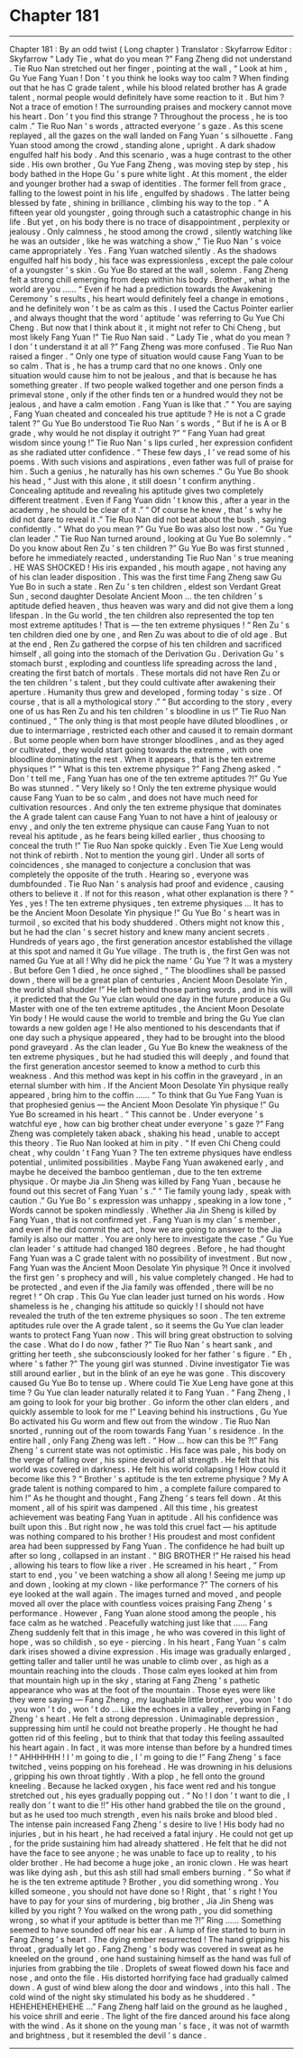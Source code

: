 
# Chapter 181


---

Chapter 181 : By an odd twist ( Long chapter )
Translator :
Skyfarrow
Editor :
Skyfarrow
“ Lady Tie , what do you mean ?” Fang Zheng did not understand .
Tie Ruo Nan stretched out her finger , pointing at the wall , “ Look at him , Gu Yue Fang Yuan ! Don ’ t you think he looks way too calm ? When finding out that he has C grade talent , while his blood related brother has A grade talent , normal people would definitely have some reaction to it . But him ? Not a trace of emotion ! The surrounding praises and mockery cannot move his heart . Don ’ t you find this strange ? Throughout the process , he is too calm .”
Tie Ruo Nan ’ s words , attracted everyone ’ s gaze .
As this scene replayed , all the gazes on the wall landed on Fang Yuan ’ s silhouette .
Fang Yuan stood among the crowd , standing alone , upright . A dark shadow engulfed half his body .
And this scenario , was a huge contrast to the other side .
His own brother , Gu Yue Fang Zheng , was moving step by step , his body bathed in the Hope Gu ’ s pure white light .
At this moment , the elder and younger brother had a swap of identities . The former fell from grace , falling to the lowest point in his life , engulfed by shadows . The latter being blessed by fate , shining in brilliance , climbing his way to the top .
“ A fifteen year old youngster , going through such a catastrophic change in his life . But yet , on his body there is no trace of disappointment , perplexity or jealousy . Only calmness , he stood among the crowd , silently watching like he was an outsider , like he was watching a show ,” Tie Ruo Nan ’ s voice came appropriately .
Yes .
Fang Yuan watched silently .
As the shadows engulfed half his body , his face was expressionless , except the pale colour of a youngster ’ s skin .
Gu Yue Bo stared at the wall , solemn .
Fang Zheng felt a strong chill emerging from deep within his body .
Brother , what in the world are you ……
“ Even if he had a prediction towards the Awakening Ceremony ’ s results , his heart would definitely feel a change in emotions , and he definitely won ’ t be as calm as this . I used the Cactus Pointer earlier , and always thought that the word ‘ aptitude ’ was referring to Gu Yue Chi Cheng . But now that I think about it , it might not refer to Chi Cheng , but most likely Fang Yuan !” Tie Ruo Nan said .
“ Lady Tie , what do you mean ? I don ’ t understand it at all ?” Fang Zheng was more confused .
Tie Ruo Nan raised a finger . “ Only one type of situation would cause Fang Yuan to be so calm . That is , he has a trump card that no one knows . Only one situation would cause him to not be jealous , and that is because he has something greater . If two people walked together and one person finds a primeval stone , only if the other finds ten or a hundred would they not be jealous , and have a calm emotion . Fang Yuan is like that .”
“ You are saying , Fang Yuan cheated and concealed his true aptitude ? He is not a C grade talent ?” Gu Yue Bo understood Tie Ruo Nan ’ s words , “ But if he is A or B grade , why would he not display it outright ?”
“ Fang Yuan had great wisdom since young !” Tie Ruo Nan ’ s lips curled , her expression confident as she radiated utter confidence . “ These few days , I ’ ve read some of his poems . With such visions and aspirations , even father was full of praise for him . Such a genius , he naturally has his own schemes .”
Gu Yue Bo shook his head , “ Just with this alone , it still doesn ’ t confirm anything . Concealing aptitude and revealing his aptitude gives two completely different treatment . Even if Fang Yuan didn ’ t know this , after a year in the academy , he should be clear of it .”
“ Of course he knew , that ’ s why he did not dare to reveal it .” Tie Ruo Nan did not beat about the bush , saying confidently .
“ What do you mean ?” Gu Yue Bo was also lost now .
“ Gu Yue clan leader .” Tie Ruo Nan turned around , looking at Gu Yue Bo solemnly . “ Do you know about Ren Zu ’ s ten children ?”
Gu Yue Bo was first stunned , before he immediately reacted , understanding Tie Ruo Nan ’ s true meaning .
HE WAS SHOCKED !
His iris expanded , his mouth agape , not having any of his clan leader disposition .
This was the first time Fang Zheng saw Gu Yue Bo in such a state .
Ren Zu ’ s ten children , eldest son Verdant Great Sun , second daughter Desolate Ancient Moon … the ten children ’ s aptitude defied heaven , thus heaven was wary and did not give them a long lifespan . In the Gu world , the ten children also represented the top ten most extreme aptitudes !
That is — the ten extreme physiques !
“ Ren Zu ’ s ten children died one by one , and Ren Zu was about to die of old age . But at the end , Ren Zu gathered the corpse of his ten children and sacrificed himself , all going into the stomach of the Derivation Gu . Derivation Gu ’ s stomach burst , exploding and countless life spreading across the land , creating the first batch of mortals . These mortals did not have Ren Zu or the ten children ’ s talent , but they could cultivate after awakening their aperture . Humanity thus grew and developed , forming today ’ s size . Of course , that is all a mythological story .”
“ But according to the story , every one of us has Ren Zu and his ten children ’ s bloodline in us !” Tie Ruo Nan continued , “ The only thing is that most people have diluted bloodlines , or due to intermarriage , restricted each other and caused it to remain dormant . But some people when born have stronger bloodlines , and as they aged or cultivated , they would start going towards the extreme , with one bloodline dominating the rest . When it appears , that is the ten extreme physiques !”
“ What is this ten extreme physique ?” Fang Zheng asked .
“ Don ’ t tell me , Fang Yuan has one of the ten extreme aptitudes ?!” Gu Yue Bo was stunned .
“ Very likely so ! Only the ten extreme physique would cause Fang Yuan to be so calm , and does not have much need for cultivation resources . And only the ten extreme physique that dominates the A grade talent can cause Fang Yuan to not have a hint of jealousy or envy , and only the ten extreme physique can cause Fang Yuan to not reveal his aptitude , as he fears being killed earlier , thus choosing to conceal the truth !” Tie Ruo Nan spoke quickly .
Even Tie Xue Leng would not think of rebirth . Not to mention the young girl . Under all sorts of coincidences , she managed to conjecture a conclusion that was completely the opposite of the truth .
Hearing so , everyone was dumbfounded .
Tie Ruo Nan ’ s analysis had proof and evidence , causing others to believe it . If not for this reason , what other explanation is there ?
“ Yes , yes ! The ten extreme physiques , ten extreme physiques … It has to be the Ancient Moon Desolate Yin physique !”
Gu Yue Bo ’ s heart was in turmoil , so excited that his body shuddered .
Others might not know this , but he had the clan ’ s secret history and knew many ancient secrets .
Hundreds of years ago , the first generation ancestor established the village at this spot and named it Gu Yue village . The truth is , the first Gen was not named Gu Yue at all !
Why did he pick the name ‘ Gu Yue ’? It was a mystery .
But before Gen 1 died , he once sighed , “ The bloodlines shall be passed down , there will be a great plan of centuries , Ancient Moon Desolate Yin , the world shall shudder !”
He left behind those parting words , and in his will , it predicted that the Gu Yue clan would one day in the future produce a Gu Master with one of the ten extreme aptitudes , the Ancient Moon Desolate Yin body ! He would cause the world to tremble and bring the Gu Yue clan towards a new golden age ! He also mentioned to his descendants that if one day such a physique appeared , they had to be brought into the blood pond graveyard .
As the clan leader , Gu Yue Bo knew the weakness of the ten extreme physiques , but he had studied this will deeply , and found that the first generation ancestor seemed to know a method to curb this weakness . And this method was kept in his coffin in the graveyard , in an eternal slumber with him .
If the Ancient Moon Desolate Yin physique really appeared , bring him to the coffin ……
“ To think that Gu Yue Fang Yuan is that prophesied genius — the Ancient Moon Desolate Yin physique !” Gu Yue Bo screamed in his heart .
“ This cannot be . Under everyone ’ s watchful eye , how can big brother cheat under everyone ’ s gaze ?” Fang Zheng was completely taken aback , shaking his head , unable to accept this theory .
Tie Ruo Nan looked at him in pity . “ If even Chi Cheng could cheat , why couldn ’ t Fang Yuan ? The ten extreme physiques have endless potential , unlimited possibilities . Maybe Fang Yuan awakened early , and maybe he deceived the bamboo gentleman , due to the ten extreme physique . Or maybe Jia Jin Sheng was killed by Fang Yuan , because he found out this secret of Fang Yuan ’ s .”
“ Tie family young lady , speak with caution .” Gu Yue Bo ’ s expression was unhappy , speaking in a low tone , “ Words cannot be spoken mindlessly . Whether Jia Jin Sheng is killed by Fang Yuan , that is not confirmed yet . Fang Yuan is my clan ’ s member , and even if he did commit the act , how we are going to answer to the Jia family is also our matter . You are only here to investigate the case .”
Gu Yue clan leader ’ s attitude had changed 180 degrees .
Before , he had thought Fang Yuan was a C grade talent with no possibility of investment . But now , Fang Yuan was the Ancient Moon Desolate Yin physique ?!
Once it involved the first gen ’ s prophecy and will , his value completely changed .
He had to be protected , and even if the Jia family was offended , there will be no regret !
“ Oh crap . This Gu Yue clan leader just turned on his words . How shameless is he , changing his attitude so quickly ! I should not have revealed the truth of the ten extreme physiques so soon . The ten extreme aptitudes rule over the A grade talent , so it seems the Gu Yue clan leader wants to protect Fang Yuan now . This will bring great obstruction to solving the case . What do I do now , father ?”
Tie Ruo Nan ’ s heart sank , and gritting her teeth , she subconsciously looked for her father ’ s figure .
“ Eh , where ’ s father ?” The young girl was stunned .
Divine investigator Tie was still around earlier , but in the blink of an eye he was gone .
This discovery caused Gu Yue Bo to tense up .
Where could Tie Xue Leng have gone at this time ? Gu Yue clan leader naturally related it to Fang Yuan .
“ Fang Zheng , I am going to look for your big brother . Go inform the other clan elders , and quickly assemble to look for me !” Leaving behind his instructions , Gu Yue Bo activated his Gu worm and flew out from the window .
Tie Ruo Nan snorted , running out of the room towards Fang Yuan ’ s residence .
In the entire hall , only Fang Zheng was left .
“ How … how can this be ?!”
Fang Zheng ’ s current state was not optimistic . His face was pale , his body on the verge of falling over , his spine devoid of all strength .
He felt that his world was covered in darkness .
He felt his world collapsing !
How could it become like this ?
“ Brother ’ s aptitude is the ten extreme physique ? My A grade talent is nothing compared to him , a complete failure compared to him !”
As he thought and thought , Fang Zheng ’ s tears fell down .
At this moment , all of his spirit was dampened .
All this time , his greatest achievement was beating Fang Yuan in aptitude . All his confidence was built upon this . But right now , he was told this cruel fact — his aptitude was nothing compared to his brother !
His proudest and most confident area had been suppressed by Fang Yuan .
The confidence he had built up after so long , collapsed in an instant .
“ BIG BROTHER !” He raised his head , allowing his tears to flow like a river .
He screamed in his heart , “ From start to end , you ’ ve been watching a show all along ! Seeing me jump up and down , looking at my clown - like performance ?”
The corners of his eye looked at the wall again .
The images turned and moved , and people moved all over the place with countless voices praising Fang Zheng ’ s performance . However , Fang Yuan alone stood among the people , his face calm as he watched .
Peacefully watching just like that ……
Fang Zheng suddenly felt that in this image , he who was covered in this light of hope , was so childish , so eye - piercing . In his heart , Fang Yuan ’ s calm dark irises showed a divine expression .
His image was gradually enlarged , getting taller and taller until he was unable to climb over , as high as a mountain reaching into the clouds .
Those calm eyes looked at him from that mountain high up in the sky , staring at Fang Zheng ’ s pathetic appearance who was at the foot of the mountain .
Those eyes were like they were saying — Fang Zheng , my laughable little brother , you won ’ t do , you won ’ t do , won ’ t do …
Like the echoes in a valley , reverbing in Fang Zheng ’ s heart .
He felt a strong depression .
Unimaginable depression , suppressing him until he could not breathe properly .
He thought he had gotten rid of this feeling , but to think that that today this feeling assaulted his heart again .
In fact , it was more intense than before by a hundred times !
“ AHHHHHH ! I ’ m going to die , I ’ m going to die !” Fang Zheng ’ s face twitched , veins popping on his forehead . He was drowning in his delusions , gripping his own throat tightly .
With a plop , he fell onto the ground kneeling .
Because he lacked oxygen , his face went red and his tongue stretched out , his eyes gradually popping out .
“ No ! I don ’ t want to die , I really don ’ t want to die !!” His other hand grabbed the tile on the ground , but as he used too much strength , even his nails broke and blood bled . The intense pain increased Fang Zheng ’ s desire to live !
His body had no injuries , but in his heart , he had received a fatal injury .
He could not get up , for the pride sustaining him had already shattered .
He felt that he did not have the face to see anyone ; he was unable to face up to reality , to his older brother . He had become a huge joke , an ironic clown .
He was heart was like dying ash , but this ash still had small embers burning .
“ So what if he is the ten extreme aptitude ? Brother , you did something wrong . You killed someone , you should not have done so ! Right , that ’ s right ! You have to pay for your sins of murdering , big brother , Jia Jin Sheng was killed by you right ? You walked on the wrong path , you did something wrong , so what if your aptitude is better than me ?!”
Ring ……
Something seemed to have sounded off near his ear .
A lump of fire started to burn in Fang Zheng ’ s heart .
The dying ember resurrected !
The hand gripping his throat , gradually let go .
Fang Zheng ’ s body was covered in sweat as he kneeled on the ground , one hand sustaining himself as the hand was full of injuries from grabbing the tile .
Droplets of sweat flowed down his face and nose , and onto the file .
His distorted horrifying face had gradually calmed down .
A gust of wind blew along the door and windows , into this hall .
The cold wind of the night sky stimulated his body as he shuddered .
“ HEHEHEHEHEHEHE …” Fang Zheng half laid on the ground as he laughed , his voice shrill and eerie .
The light of the fire danced around his face along with the wind . As it shone on the young man ’ s face , it was not of warmth and brightness , but it resembled the devil ’ s dance .

---

